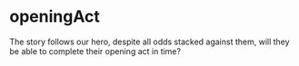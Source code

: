 # openingAct
The story follows our hero, despite all odds stacked against them, will they be able to complete their opening act in time? 
